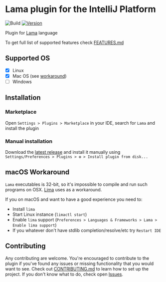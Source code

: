 # Lama plugin for the IntelliJ Platform

![Build](https://github.com/Mervap/LamaPlugin/workflows/Build/badge.svg)
[![Version](https://img.shields.io/jetbrains/plugin/v/18577-lama.svg)](https://plugins.jetbrains.com/plugin/18577-lama)

[//]: # ([![Downloads]&#40;https://img.shields.io/jetbrains/plugin/d/18577-lama.svg&#41;]&#40;https://plugins.jetbrains.com/plugin/18577-lama&#41;)

<!-- Plugin description -->
Plugin for [Lama](https://github.com/JetBrains-Research/Lama) language
<!-- Plugin description end -->

To get full list of supported features check [FEATURES.md](docs/FEATURES.md)

## Supported OS

- [x] Linux
- [x] Mac OS (see [workaround](#macos-workaround))
- [ ] Windows

## Installation

### Marketplace

Open `Settings > Plugins > Marketplace` in your IDE, search for `Lama` and install the plugin

### Manual installation

Download the [latest release](https://github.com/Mervap/LamaPlugin/releases/latest) and install it manually using
`Settings/Preferences > Plugins > ⚙️ > Install plugin from disk...`

## macOS Workaround

`Lama` executables is 32-bit, so it's impossible to compile and run such programs on OSX.
[Lima](https://github.com/lima-vm/lima) uses as a workaround.

If you on macOS and want to have a good experience you need to:

* Install `lima`
* Start Linux instance (`limactl start`)
* Enable `lima` support (`Preferences > Languages & Frameworks > Lama > Enable lima support`)
* If you whatever don't have stdlib completion/resolve/etc try `Restart IDE`

## Contributing

Any contributing are welcome. You're encouraged to contribute to the plugin if you've found any issues or missing
functionality that you would want to see. Check out [CONTRIBUTING.md](CONTRIBUTING.md) to learn how to set up the
project. If you don't know what to do, check open [Issues](https://github.com/Mervap/LamaPlugin/issues).
